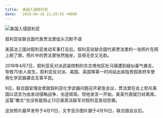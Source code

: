 ```yaml
---
title:  美国入侵叙利亚
date:   2018-04-16 21:20:56 +0800
---
```


![美国入侵叙利亚](https://data.yunbin.xyz/blog/2018/04/201804162120561523884856.jpg)

叙利亚驻联合国代表贾法里低头沉默不语

美英法三国对叙利亚发动军事打击后，叙利亚驻联合国代表贾法里的一张照片在网上刷了屏。照片中的贾法里怅然独坐，显得无奈又无助。

2018年4月7日，叙利亚反对派武装控制的东古塔地区杜马镇遭到疑似毒气袭击，导致70余人丧生。叙利亚反对派、美国、英国等第一时间站出来指责叙政府军使用化学武器袭击无辜平民。

9日，联合国安理会曾就叙利亚化学武器问题召开紧急会议，贾法里在会上怒斥美国以谎言为由发动侵略战争，劣迹斑斑。但他发言一开始，美英代表就已经离席。这篇“檄文”也没有能阻止13日美英法联军对叙利亚发动空袭。

这张照片最早发布于4月11日，文字显示图片摄于4月10日，联合国会议后。

<!--200-->

